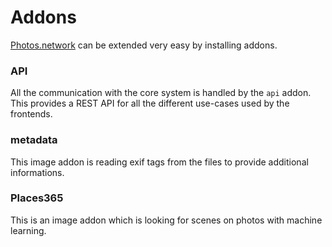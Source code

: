 # Addons
[Photos.network](https://photos.network/) can be extended very easy by installing addons.

### API
All the communication with the core system is handled by the `api` addon. 
This provides a REST API for all the different use-cases used by the frontends.

### metadata
This image addon is reading exif tags from the files to provide additional informations.

### Places365
This is an image addon which is looking for scenes on photos with machine learning.

